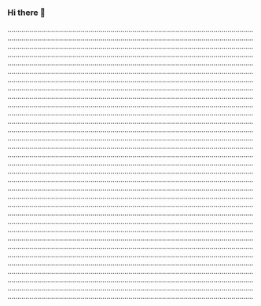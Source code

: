 ### Hi there 👋

............................................................................................................................................................................................................................................................................................................................................................................................................................................................................................................................................................................................................................................................................................................................................................................................................................................................................................................................................................................................................................................................................................................................................................................................................................................................................................................................................................................................................................................................................................................................................................................................................................................................................................................................................................................................................................................................................................................................................................................................................................................................................................................................................................................................................................................................................................................................................................................................................................................................................................................................................................................................................................................................................................................................................................................................................................................................................................................................................................................................................................................................................................................................................................................................................................................................................................................................................................................................................................................................................................................................................................................................................................................................................................................................................................................................................................................................................................................................................................................................................................................................................................................................................................................................................................................................